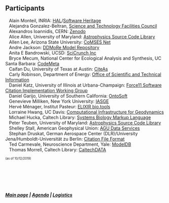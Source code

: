 ## Participants    
 &nbsp; &nbsp;Alain Monteil,	INRIA: [HAL](https://hal.archives-ouvertes.fr/)/[Software Heritage](https://www.softwareheritage.org/)  
 &nbsp; &nbsp;Alejandra Gonzalez-Beltran,	[Science and Technology Facilities Council](https://stfc.ukri.org/)  
 &nbsp; &nbsp;Alexandros Ioannidis, CERN: [Zenodo](https://zenodo.org/)  
 &nbsp; &nbsp;Alice Allen, University of Maryland: [Astrophysics Source Code Library](http://ascl.net/)  
 &nbsp; &nbsp;Allen Lee, Arizona State University: [CoMSES Net](https://www.comses.net/)  
 &nbsp; &nbsp;Andre Jackson: [DDMoRe Model Repository](http://repository.ddmore.eu/)  
 &nbsp; &nbsp;Anita E Bandrowski, UCSD: [SciCrunch Inc](https://scicrunch.org/)  
 &nbsp; &nbsp;Bryce Mecum, National Center for Ecological Analysis and Synthesis, UC Santa Barbara: [CodeMeta](https://codemeta.github.io/)  
 &nbsp; &nbsp;Caifan Du, University of Texas at Austin: [CiteAs](http://citeas.org/)  
 &nbsp; &nbsp;Carly Robinson, Department of Energy: [Office of Scientific and Technical Information](https://www.osti.gov/)  
 &nbsp; &nbsp;Daniel Katz, University of Illinois at Urbana-Champaign: [Force11 Software Citation Implementation Working Group](https://www.force11.org/group/software-citation-implementation-working-group)  
 &nbsp; &nbsp;Daniel Garijo, University of Southern California: [OntoSoft](http://www.ontosoft.org/)  
 &nbsp; &nbsp;Genevieve Milliken, New York University: [IASGE](https://investigating-archiving-git.gitlab.io/)    
 &nbsp; &nbsp;Hervé Ménager,	Institut Pasteur: [ELIXIR bio.tools](https://bio.tools/)  
 &nbsp; &nbsp;Lorraine Hwang, UC Davis: [Computational Infrastructure for Geodynamics](https://geodynamics.org/)  
 &nbsp; &nbsp;Michael Hucka, Caltech Library: [Systems Biology Markup Language](http://sbml.org/Main_Page)  
 &nbsp; &nbsp;Peter Teuben, University of Maryland: [Astrophysics Source Code Library](http://ascl.net/)  
 &nbsp; &nbsp;Shelley Stall, American Geophysical Union: [AGU Data Services](https://www.agu.org/Learn-About-AGU/About-AGU/Data-Leadership)    
 &nbsp; &nbsp;Stephan Druskat, German Aerospace Center (DLR)/University Jena/Humboldt-Universität zu Berlin: [Citation File Format](https://citation-file-format.github.io/)  
 &nbsp; &nbsp;Ted Carmevale,	Neuroscience Department, Yale: [ModelDB](https://senselab.med.yale.edu/modeldb/)  
 &nbsp; &nbsp;Thomas Morrell, Caltech Library: [CaltechDATA](https://data.caltech.edu/)  
     

   
<sub><sup> (as of 10/12/2019) </sup></sub>

  &nbsp; &nbsp;   
  &nbsp; &nbsp;    
  &nbsp; &nbsp;    
  &nbsp; &nbsp;  
##### [Main page](https://asclnet.github.io/SWRegistryWorkshop/) | [Agenda](https://asclnet.github.io/SWRegistryWorkshop/Agenda.html) | [Logistics](https://asclnet.github.io/SWRegistryWorkshop/Logistics.html)   

